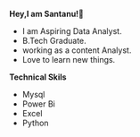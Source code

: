 **Hey,I am Santanu!👋**


* I am Aspiring Data Analyst.
* B.Tech Graduate.
* working as a content Analyst.
* Love to learn new things.


**Technical Skils**
* Mysql
* Power Bi
* Excel
* Python



